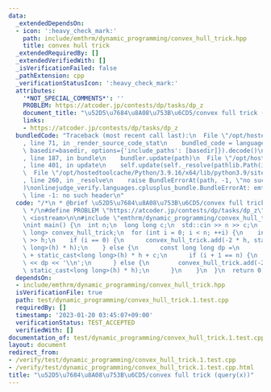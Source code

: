 ```yaml
---
data:
  _extendedDependsOn:
  - icon: ':heavy_check_mark:'
    path: include/emthrm/dynamic_programming/convex_hull_trick.hpp
    title: convex hull trick
  _extendedRequiredBy: []
  _extendedVerifiedWith: []
  _isVerificationFailed: false
  _pathExtension: cpp
  _verificationStatusIcon: ':heavy_check_mark:'
  attributes:
    '*NOT_SPECIAL_COMMENTS*': ''
    PROBLEM: https://atcoder.jp/contests/dp/tasks/dp_z
    document_title: "\u52D5\u7684\u8A08\u753B\u6CD5/convex full trick (query(x))"
    links:
    - https://atcoder.jp/contests/dp/tasks/dp_z
  bundledCode: "Traceback (most recent call last):\n  File \"/opt/hostedtoolcache/Python/3.9.16/x64/lib/python3.9/site-packages/onlinejudge_verify/documentation/build.py\"\
    , line 71, in _render_source_code_stat\n    bundled_code = language.bundle(stat.path,\
    \ basedir=basedir, options={'include_paths': [basedir]}).decode()\n  File \"/opt/hostedtoolcache/Python/3.9.16/x64/lib/python3.9/site-packages/onlinejudge_verify/languages/cplusplus.py\"\
    , line 187, in bundle\n    bundler.update(path)\n  File \"/opt/hostedtoolcache/Python/3.9.16/x64/lib/python3.9/site-packages/onlinejudge_verify/languages/cplusplus_bundle.py\"\
    , line 401, in update\n    self.update(self._resolve(pathlib.Path(included), included_from=path))\n\
    \  File \"/opt/hostedtoolcache/Python/3.9.16/x64/lib/python3.9/site-packages/onlinejudge_verify/languages/cplusplus_bundle.py\"\
    , line 260, in _resolve\n    raise BundleErrorAt(path, -1, \"no such header\"\
    )\nonlinejudge_verify.languages.cplusplus_bundle.BundleErrorAt: emthrm/dynamic_programming/convex_hull_trick.hpp:\
    \ line -1: no such header\n"
  code: "/*\n * @brief \u52D5\u7684\u8A08\u753B\u6CD5/convex full trick (query(x))\n\
    \ */\n#define PROBLEM \"https://atcoder.jp/contests/dp/tasks/dp_z\"\n\n#include\
    \ <iostream>\n\n#include \"emthrm/dynamic_programming/convex_hull_trick.hpp\"\n\
    \nint main() {\n  int n;\n  long long c;\n  std::cin >> n >> c;\n  emthrm::ConvexHullTrick<long\
    \ long> convex_hull_trick;\n  for (int i = 0; i < n; ++i) {\n    int h;\n    std::cin\
    \ >> h;\n    if (i == 0) {\n      convex_hull_trick.add(-2 * h, static_cast<long\
    \ long>(h) * h);\n    } else {\n      const long long dp =\n          convex_hull_trick.query(h)\
    \ + static_cast<long long>(h) * h + c;\n      if (i + 1 == n) {\n        std::cout\
    \ << dp << '\\n';\n      } else {\n        convex_hull_trick.add(-2 * h, dp +\
    \ static_cast<long long>(h) * h);\n      }\n    }\n  }\n  return 0;\n}\n"
  dependsOn:
  - include/emthrm/dynamic_programming/convex_hull_trick.hpp
  isVerificationFile: true
  path: test/dynamic_programming/convex_hull_trick.1.test.cpp
  requiredBy: []
  timestamp: '2023-01-20 03:45:07+09:00'
  verificationStatus: TEST_ACCEPTED
  verifiedWith: []
documentation_of: test/dynamic_programming/convex_hull_trick.1.test.cpp
layout: document
redirect_from:
- /verify/test/dynamic_programming/convex_hull_trick.1.test.cpp
- /verify/test/dynamic_programming/convex_hull_trick.1.test.cpp.html
title: "\u52D5\u7684\u8A08\u753B\u6CD5/convex full trick (query(x))"
---
```

